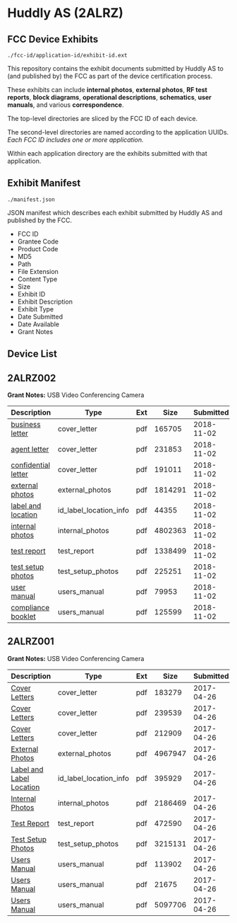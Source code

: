 # Huddly AS (2ALRZ)
## FCC Device Exhibits

```
./fcc-id/application-id/exhibit-id.ext
```

This repository contains the exhibit documents submitted by Huddly AS to (and published by) the FCC as part of the device certification process.

These exhibits can include **internal photos**, **external photos**, **RF test reports**, **block diagrams**, **operational descriptions**, **schematics**, **user manuals**, and various **correspondence**.

The top-level directories are sliced by the FCC ID of each device.

The second-level directories are named according to the application UUIDs. *Each FCC ID includes one or more application.*

Within each application directory are the exhibits submitted with that application. 

## Exhibit Manifest

```
./manifest.json
```

JSON manifest which describes each exhibit submitted by Huddly AS and published by the FCC.

- FCC ID
- Grantee Code
- Product Code
- MD5
- Path
- File Extension
- Content Type
- Size
- Exhibit ID
- Exhibit Description
- Exhibit Type
- Date Submitted
- Date Available
- Grant Notes

## Device List
## 2ALRZ002
**Grant Notes:** USB Video Conferencing Camera

| Description | Type | Ext | Size | Submitted | Available |
| ----------- | ---- | --- | ---- | --------- | --------- |
| [business letter](2ALRZ002/17acd0f99addfcdd0f950722be6da9ce/4058291.pdf) | cover_letter | pdf | 165705 | 2018-11-02 | 2018-11-02 |
| [agent letter](2ALRZ002/17acd0f99addfcdd0f950722be6da9ce/4058292.pdf) | cover_letter | pdf | 231853 | 2018-11-02 | 2018-11-02 |
| [confidential letter](2ALRZ002/17acd0f99addfcdd0f950722be6da9ce/4058293.pdf) | cover_letter | pdf | 191011 | 2018-11-02 | 2018-11-02 |
| [external photos](2ALRZ002/17acd0f99addfcdd0f950722be6da9ce/4058294.pdf) | external_photos | pdf | 1814291 | 2018-11-02 | 2018-11-02 |
| [label and location](2ALRZ002/17acd0f99addfcdd0f950722be6da9ce/4058295.pdf) | id_label_location_info | pdf | 44355 | 2018-11-02 | 2018-11-02 |
| [internal photos](2ALRZ002/17acd0f99addfcdd0f950722be6da9ce/4058296.pdf) | internal_photos | pdf | 4802363 | 2018-11-02 | 2018-11-02 |
| [test report](2ALRZ002/17acd0f99addfcdd0f950722be6da9ce/4058306.pdf) | test_report | pdf | 1338499 | 2018-11-02 | 2018-11-02 |
| [test setup photos](2ALRZ002/17acd0f99addfcdd0f950722be6da9ce/4058307.pdf) | test_setup_photos | pdf | 225251 | 2018-11-02 | 2018-11-02 |
| [user manual](2ALRZ002/17acd0f99addfcdd0f950722be6da9ce/4058308.pdf) | users_manual | pdf | 79953 | 2018-11-02 | 2018-11-02 |
| [compliance booklet](2ALRZ002/17acd0f99addfcdd0f950722be6da9ce/4058309.pdf) | users_manual | pdf | 125599 | 2018-11-02 | 2018-11-02 |
## 2ALRZ001
**Grant Notes:** USB Video Conferencing Camera

| Description | Type | Ext | Size | Submitted | Available |
| ----------- | ---- | --- | ---- | --------- | --------- |
| [Cover Letters](2ALRZ001/b007b97ba68ae7e614688c5b98ff5713/3371717.pdf) | cover_letter | pdf | 183279 | 2017-04-26 | 2017-04-26 |
| [Cover Letters](2ALRZ001/b007b97ba68ae7e614688c5b98ff5713/3371718.pdf) | cover_letter | pdf | 239539 | 2017-04-26 | 2017-04-26 |
| [Cover Letters](2ALRZ001/b007b97ba68ae7e614688c5b98ff5713/3371719.pdf) | cover_letter | pdf | 212909 | 2017-04-26 | 2017-04-26 |
| [External Photos](2ALRZ001/b007b97ba68ae7e614688c5b98ff5713/3371720.pdf) | external_photos | pdf | 4967947 | 2017-04-26 | 2017-04-26 |
| [Label and Label Location](2ALRZ001/b007b97ba68ae7e614688c5b98ff5713/3371722.pdf) | id_label_location_info | pdf | 395929 | 2017-04-26 | 2017-04-26 |
| [Internal Photos](2ALRZ001/b007b97ba68ae7e614688c5b98ff5713/3371721.pdf) | internal_photos | pdf | 2186469 | 2017-04-26 | 2017-04-26 |
| [Test Report](2ALRZ001/b007b97ba68ae7e614688c5b98ff5713/3371733.pdf) | test_report | pdf | 472590 | 2017-04-26 | 2017-04-26 |
| [Test Setup Photos](2ALRZ001/b007b97ba68ae7e614688c5b98ff5713/3371732.pdf) | test_setup_photos | pdf | 3215131 | 2017-04-26 | 2017-04-26 |
| [Users Manual](2ALRZ001/b007b97ba68ae7e614688c5b98ff5713/3371734.pdf) | users_manual | pdf | 113902 | 2017-04-26 | 2017-04-26 |
| [Users Manual](2ALRZ001/b007b97ba68ae7e614688c5b98ff5713/3371735.pdf) | users_manual | pdf | 21675 | 2017-04-26 | 2017-04-26 |
| [Users Manual](2ALRZ001/b007b97ba68ae7e614688c5b98ff5713/3371736.pdf) | users_manual | pdf | 5097706 | 2017-04-26 | 2017-04-26 |
